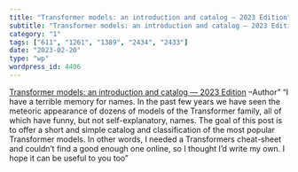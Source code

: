 ```yaml
---
title: "Transformer models: an introduction and catalog — 2023 Edition"
subtitle: "Transformer models: an introduction and catalog — 2023 Edition"
category: "1"
tags: ["611", "1261", "1389", "2434", "2433"]
date: "2023-02-20"
type: "wp"
wordpress_id: 4406
---
```

[ Transformer models: an introduction and catalog — 2023 Edition]( https://amatriain.net/blog/transformer-models-an-introduction-and-catalog-2d1e9039f376/?utm_source=abyteofcodingnewsletter) –Author” “I have a terrible memory for names. In the past few years we have seen the meteoric appearance of dozens of models of the Transformer family, all of which have funny, but not self-explanatory, names. The goal of this post is to offer a short and simple catalog and classification of the most popular Transformer models. In other words, I needed a Transformers cheat-sheet and couldn’t find a good enough one online, so I thought I’d write my own. I hope it can be useful to you too”